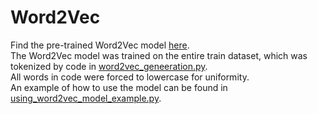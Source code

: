 # Word2Vec

Find the pre-trained Word2Vec model [here](https://drive.google.com/drive/folders/10cnV3YzKX3n9LYNSvpDRwUyLoSFaGa40). \
The Word2Vec model was trained on the entire train dataset, which was tokenized by code in [word2vec_geneeration.py](./word2vec_generation.py). \
All words in code were forced to lowercase for uniformity. \
An example of how to use the model can be found in [using_word2vec_model_example.py](./using_word2vec_model_example.py). 
